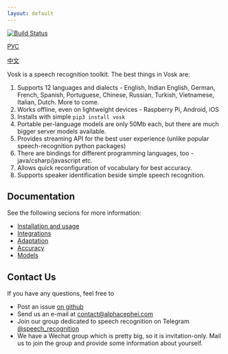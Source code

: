 ```yaml
---
layout: default
---
```


[![Build Status](https://travis-ci.com/alphacep/vosk-api.svg?branch=master)](https://travis-ci.com/alphacep/vosk-api)

[РУС](index.ru)

[中文](index.zh)

Vosk is a speech recognition toolkit. The best things in Vosk are:

  1. Supports 12 languages and dialects - English, Indian English, German, French, Spanish, Portuguese, Chinese, Russian, Turkish, Vietnamese, Italian, Dutch. More to come.
  1. Works offline, even on lightweight devices - Raspberry Pi, Android, iOS
  1. Installs with simple `pip3 install vosk`
  1. Portable per-language models are only 50Mb each, but there are much bigger server models available.
  1. Provides streaming API for the best user experience (unlike popular speech-recognition python packages)
  1. There are bindings for different programming languages, too - java/csharp/javascript etc.
  1. Allows quick reconfiguration of vocabulary for best accuracy.
  1. Supports speaker identification beside simple speech recognition.

## Documentation

  See the following secions for more information:

  * [Installation and usage](install)
  * [Integrations](integrations)
  * [Adaptation](adaptation)
  * [Accuracy](accuracy)
  * [Models](models)

## Contact Us

If you have any questions, feel free to

   * Post an issue [on github](https://github.com/alphacep/vosk-api/issues/new)
   * Send us an e-mail at [contact@alphacephei.com](mailto:contact@alphacephei.com)
   * Join our group dedicated to speech recognition on Telegram [@speech_recognition](https://t.me/speech_recognition)
   * We have a Wechat group which is pretty big, so it is invitation-only. Mail us to join the group and provide some information about yourself.
